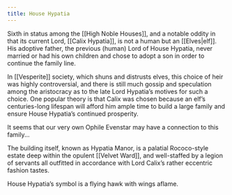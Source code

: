 ```yaml
---
title: House Hypatia
---
```


Sixth in status among the [[High Noble Houses]], and a notable oddity in that its current Lord, [[Calix Hypatia]], is not a human but an [[Elves|elf]]. His adoptive father, the previous (human) Lord of House Hypatia, never married or had his own children and chose to adopt a son in order to continue the family line.

In [[Vesperite]] society, which shuns and distrusts elves, this choice of heir was highly controversial, and there is still much gossip and speculation among the aristocracy as to the late Lord Hypatia’s motives for such a choice. One popular theory is that Calix was chosen because an elf’s centuries-long lifespan will afford him ample time to build a large family and ensure House Hypatia’s continued prosperity.

It seems that our very own Ophile Evenstar may have a connection to this family...

The building itself, known as Hypatia Manor, is a palatial Rococo-style estate deep within the opulent [[Velvet Ward]], and well-staffed by a legion of servants all outfitted in accordance with Lord Calix’s rather eccentric fashion tastes.

House Hypatia’s symbol is a flying hawk with wings aflame.